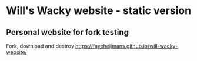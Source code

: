 # Will's Wacky website - static version
## Personal website for fork testing

Fork, download and destroy
https://fayeheijmans.github.io/will-wacky-website/
